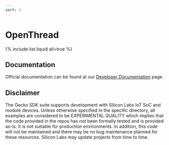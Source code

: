 ```yaml
---
sort: 1
---
```


# OpenThread

{% include list.liquid all=true %}

## Documentation ##

Official documentation can be found at our [Developer Documentation](https://docs.silabs.com/openthread/latest/) page.

## Disclaimer ##

The Gecko SDK suite supports development with Silicon Labs IoT SoC and module devices. Unless otherwise specified in the specific directory, all examples are considered to be EXPERIMENTAL QUALITY which implies that the code provided in the repos has not been formally tested and is provided as-is. It is not suitable for production environments. In addition, this code will not be maintained and there may be no bug maintenance planned for these resources. Silicon Labs may update projects from time to time.
